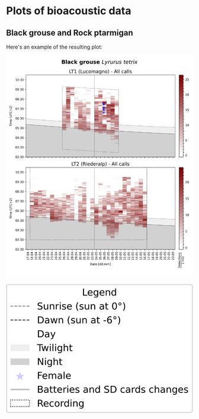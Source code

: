 # Plots of bioacoustic data

## Black grouse and Rock ptarmigan



Here's an example of the resulting plot:

![*Example*](LT1_LT2.png)

![](Legend.png)

